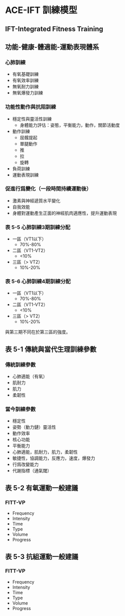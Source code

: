 # ACE-IFT 訓練模型

## IFT-Integrated Fitness Training

## 功能-健康-體適能-運動表現體系

### 心肺訓練

- 有氧基礎訓練
- 有氧效率訓練
- 無氧耐力訓練
- 無氧爆發力訓練

### 功能性動作與抗阻訓練

- 穩定性與靈活性訓練
    - 身體能力評估：姿態，平衡能力，動作，關節活動度
- 動作訓練
    - 屈髖提起
    - 單腿動作
    - 推
    - 拉
    - 旋轉
- 負荷訓練
- 運動表現訓練

### 促進行爲變化（一段時間持續運動後）

- 激素與神經遞質水平變化
- 自我效能
- 身體對運動產生正面的神經肌肉適應性，提升運動表現



### 表 5-5 心肺訓練3期訓練分配

- 一區（VT1以下）
    - 70%-80%
- 二區（VT1-VT2）
    - <10%
- 三區（> VT2）
    - 10%-20%



### 表 5-6 心肺訓練4期訓練分配

+ 一區（VT1以下）
    + 70%-80%
+ 二區（VT1-VT2）
    + <10%
+ 三區（> VT2）
    + 10%-20%

與第三期不同在於第三區的強度。



## 表 5-1 傳統與當代生理訓練參數

### 傳統訓練參數

- 心肺適能（有氧）
- 肌耐力
- 肌力
- 柔韌性

### 當今訓練參數

- 穩定性
- 姿勢（動力鏈）靈活性
- 動作效率
- 核心功能
- 平衡能力
- 心肺適能，肌耐力，肌力，柔韌性
- 敏捷性，協調能力，反應力，速度，爆發力
- 行爲改變能力
- 代謝指標（通氣閾）







## 表 5-2 有氧運動一般建議

### FITT-VP

- Frequency
- Intensity
- Time
- Type
- Volume
- Progress



## 表 5-3 抗組運動一般建議

### FITT-VP

+ Frequency
+ Intensity
+ Time
+ Type
+ Volume
+ Progress